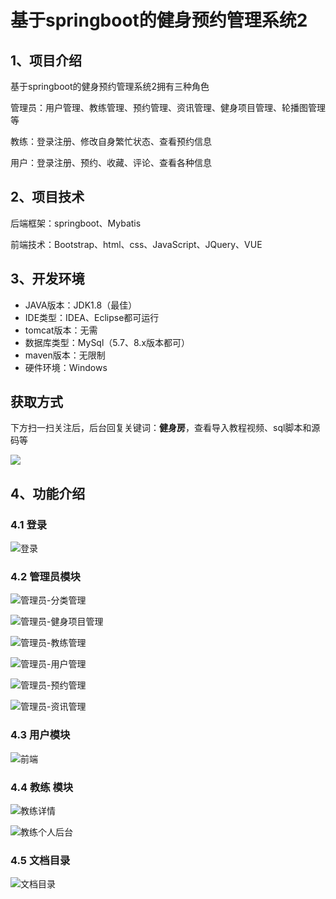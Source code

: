 # 基于springboot的健身预约管理系统2



## 1、项目介绍

基于springboot的健身预约管理系统2拥有三种角色

管理员：用户管理、教练管理、预约管理、资讯管理、健身项目管理、轮播图管理等

教练：登录注册、修改自身繁忙状态、查看预约信息

用户：登录注册、预约、收藏、评论、查看各种信息


## 2、项目技术

后端框架：springboot、Mybatis

前端技术：Bootstrap、html、css、JavaScript、JQuery、VUE

## 3、开发环境

- JAVA版本：JDK1.8（最佳）
- IDE类型：IDEA、Eclipse都可运行
- tomcat版本：无需
- 数据库类型：MySql（5.7、8.x版本都可） 
- maven版本：无限制
- 硬件环境：Windows


## 获取方式

下方扫一扫关注后，后台回复关键词：**健身房**，查看导入教程视频、sql脚本和源码等

 ![](https://www.codeshop.fun/Typora-Images/202205281253739.png)

## 4、功能介绍

### 4.1 登录

![登录](https://www.codeshop.fun/Typora-Images/202311152314665.jpg)

### 4.2 管理员模块

![管理员-分类管理](https://www.codeshop.fun/Typora-Images/202311152314178.jpg)

![管理员-健身项目管理](https://www.codeshop.fun/Typora-Images/202311152314241.jpg)

![管理员-教练管理](https://www.codeshop.fun/Typora-Images/202311152314223.jpg)

![管理员-用户管理](https://www.codeshop.fun/Typora-Images/202311152314296.jpg)

![管理员-预约管理](https://www.codeshop.fun/Typora-Images/202311152314263.jpg)

![管理员-资讯管理](https://www.codeshop.fun/Typora-Images/202311152314329.jpg)

### 4.3 用户模块

![前端](https://www.codeshop.fun/Typora-Images/202311152313497.jpg)

### 4.4 教练 模块

![教练详情](https://www.codeshop.fun/Typora-Images/202311152313783.jpg)

![教练个人后台](https://www.codeshop.fun/Typora-Images/202311152314296.jpg)

### 4.5 文档目录

![文档目录](https://www.codeshop.fun/Typora-Images/202311152313872.jpg)



